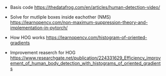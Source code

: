 - Basis code
  https://thedatafrog.com/en/articles/human-detection-video/

- Solve for mutliple boxes inside eachother (NMS)
  https://learnopencv.com/non-maximum-suppression-theory-and-implementation-in-pytorch/

- How HOG works
  https://learnopencv.com/histogram-of-oriented-gradients

- Improvement reaserch for HOG
  https://www.researchgate.net/publication/224331629_Efficiency_improvement_of_human_body_detection_with_histograms_of_oriented_gradients
